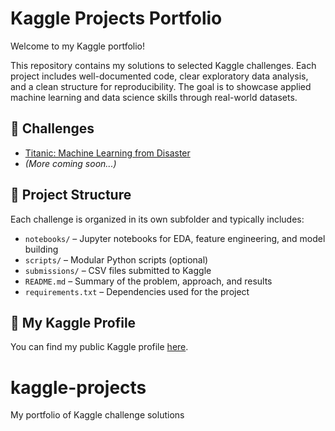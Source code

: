 # Kaggle Projects Portfolio

Welcome to my Kaggle portfolio!

This repository contains my solutions to selected Kaggle challenges. Each project includes well-documented code, clear exploratory data analysis, and a clean structure for reproducibility. The goal is to showcase applied machine learning and data science skills through real-world datasets.

## 📂 Challenges

- [Titanic: Machine Learning from Disaster](./titanic-survival/README.md)
- *(More coming soon...)*

## 🧱 Project Structure

Each challenge is organized in its own subfolder and typically includes:

- `notebooks/` – Jupyter notebooks for EDA, feature engineering, and model building
- `scripts/` – Modular Python scripts (optional)
- `submissions/` – CSV files submitted to Kaggle
- `README.md` – Summary of the problem, approach, and results
- `requirements.txt` – Dependencies used for the project

## 🔗 My Kaggle Profile

You can find my public Kaggle profile [here](https://www.kaggle.com/federicostachurski).
# kaggle-projects
My portfolio of Kaggle challenge solutions
